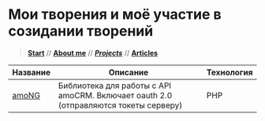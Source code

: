 # Мои творения и моё участие в созидании творений

> [**Start**](/) // [**About me**](/about) // [**_Projects_**](/projects) // [**Articles**](/articles)

Название | Описание                                                                             | Технология     |
-------- | ------------------------------------------------------------------------------------ | ---------- |
[amoNG](https://github.com/ohDaddyPlease/amoNG)    | Библиотека для работы с API amoCRM. Включает oauth 2.0 (отправляются токеты серверу) | PHP |
